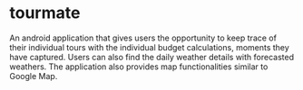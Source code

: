 # tourmate
An android application that gives users the opportunity to keep trace of their individual tours with the individual budget calculations, moments they have captured. Users can also find the daily weather details with forecasted weathers. The application also provides map functionalities similar to Google Map. 
